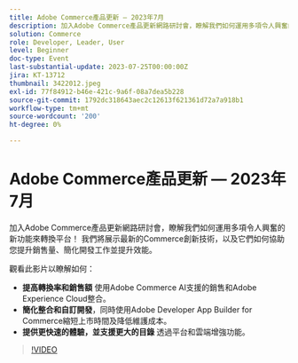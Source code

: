 ```yaml
---
title: Adobe Commerce產品更新 — 2023年7月
description: 加入Adobe Commerce產品更新網路研討會，瞭解我們如何運用多項令人興奮的新功能來轉換平台！ 我們將展示最新的Commerce創新技術，以及它們如何協助您提升銷售量、簡化開發工作並提升效能。 觀看此影片瞭解如何 — 使用Adobe Commerce AI支援的銷售和Adobe Experience Cloud整合，提高轉換率和銷售量。  使用Adobe Developer App Builder for Commerce可簡化整合和自訂開發，同時縮短上市時間和降低維護成本。  透過平台和雲端增強功能，提供更快速的體驗，並支援更大型的目錄。
solution: Commerce
role: Developer, Leader, User
level: Beginner
doc-type: Event
last-substantial-update: 2023-07-25T00:00:00Z
jira: KT-13712
thumbnail: 3422012.jpeg
exl-id: 77f84912-b46e-421c-9a6f-08a7dea5b228
source-git-commit: 1792dc318643aec2c12613f621361d72a7a918b1
workflow-type: tm+mt
source-wordcount: '200'
ht-degree: 0%

---
```


# Adobe Commerce產品更新 — 2023年7月

加入Adobe Commerce產品更新網路研討會，瞭解我們如何運用多項令人興奮的新功能來轉換平台！ 我們將展示最新的Commerce創新技術，以及它們如何協助您提升銷售量、簡化開發工作並提升效能。

觀看此影片以瞭解如何：

* **提高轉換率和銷售額** 使用Adobe Commerce AI支援的銷售和Adobe Experience Cloud整合。
* **簡化整合和自訂開發**，同時使用Adobe Developer App Builder for Commerce縮短上市時間及降低維護成本。
* **提供更快速的體驗，並支援更大的目錄** 透過平台和雲端增強功能。

>[!VIDEO](https://video.tv.adobe.com/v/3422012/?learn=on)

